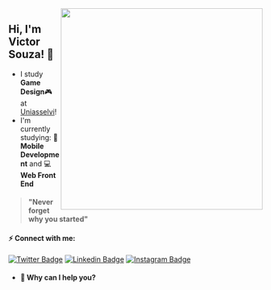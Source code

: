 <img align="right" width="400" src="https://hackernoon.com/images/f2px36fy.gif" />

## Hi, I'm Victor Souza! 👋


- I study **Game Design**🎮 at [Uniasselvi](https://portal.uniasselvi.com.br/)!
- I'm currently studying: 
📱 **Mobile Development** and 💻 **Web Front End**



> #### "Never forget why you started"

#### ⚡️ Connect with me:
[![Twitter Badge](https://img.shields.io/badge/-@Victor_Souza-6633cc?style=flat-square&labelColor=6633cc&logo=twitter&logoColor=white&link=https://twitter.com/zBluernzz)](https://twitter.com/zBluernzz) 
[![Linkedin Badge](https://img.shields.io/badge/-Victor_Souza-6633cc?style=flat-square&logo=Linkedin&logoColor=white&link=https://www.linkedin.com/in/victor-souza-a96239215/)](https://www.linkedin.com/in/victor-souza-a96239215/) 
[![Instagram Badge](https://img.shields.io/badge/-Victor_Souza-6633cc?style=flat-square&logo=instagram&logoColor=white&link=https://www.instagram.com/zjamessz/)](https://www.instagram.com/zjamessz/)

- #### 🔎 Why can I help you? 
